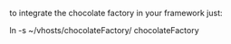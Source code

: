 
to integrate the chocolate factory in your framework just:

ln -s ~/vhosts/chocolateFactory/ chocolateFactory